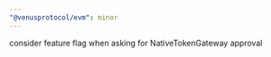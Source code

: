 ```yaml
---
"@venusprotocol/evm": minor
---
```


consider feature flag when asking for NativeTokenGateway approval
